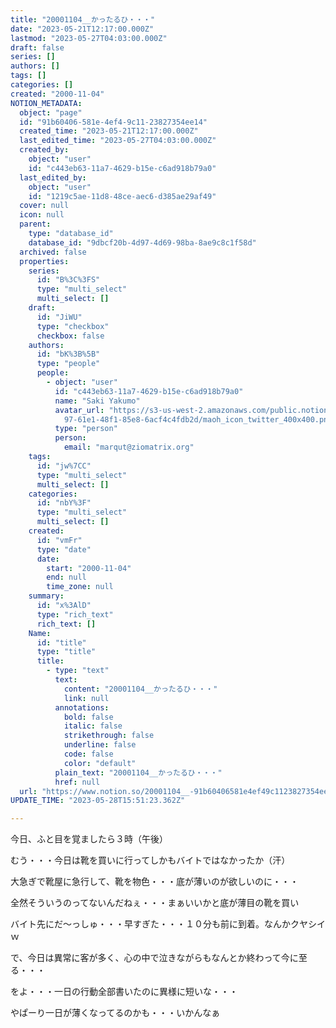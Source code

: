 ```yaml
---
title: "20001104__かったるひ・・・"
date: "2023-05-21T12:17:00.000Z"
lastmod: "2023-05-27T04:03:00.000Z"
draft: false
series: []
authors: []
tags: []
categories: []
created: "2000-11-04"
NOTION_METADATA:
  object: "page"
  id: "91b60406-581e-4ef4-9c11-23827354ee14"
  created_time: "2023-05-21T12:17:00.000Z"
  last_edited_time: "2023-05-27T04:03:00.000Z"
  created_by:
    object: "user"
    id: "c443eb63-11a7-4629-b15e-c6ad918b79a0"
  last_edited_by:
    object: "user"
    id: "1219c5ae-11d8-48ce-aec6-d385ae29af49"
  cover: null
  icon: null
  parent:
    type: "database_id"
    database_id: "9dbcf20b-4d97-4d69-98ba-8ae9c8c1f58d"
  archived: false
  properties:
    series:
      id: "B%3C%3FS"
      type: "multi_select"
      multi_select: []
    draft:
      id: "JiWU"
      type: "checkbox"
      checkbox: false
    authors:
      id: "bK%3B%5B"
      type: "people"
      people:
        - object: "user"
          id: "c443eb63-11a7-4629-b15e-c6ad918b79a0"
          name: "Saki Yakumo"
          avatar_url: "https://s3-us-west-2.amazonaws.com/public.notion-static.com/3ad1c4\
            97-61e1-48f1-85e8-6acf4c4fdb2d/maoh_icon_twitter_400x400.png"
          type: "person"
          person:
            email: "marqut@ziomatrix.org"
    tags:
      id: "jw%7CC"
      type: "multi_select"
      multi_select: []
    categories:
      id: "nbY%3F"
      type: "multi_select"
      multi_select: []
    created:
      id: "vmFr"
      type: "date"
      date:
        start: "2000-11-04"
        end: null
        time_zone: null
    summary:
      id: "x%3AlD"
      type: "rich_text"
      rich_text: []
    Name:
      id: "title"
      type: "title"
      title:
        - type: "text"
          text:
            content: "20001104__かったるひ・・・"
            link: null
          annotations:
            bold: false
            italic: false
            strikethrough: false
            underline: false
            code: false
            color: "default"
          plain_text: "20001104__かったるひ・・・"
          href: null
  url: "https://www.notion.so/20001104__-91b60406581e4ef49c1123827354ee14"
UPDATE_TIME: "2023-05-28T15:51:23.362Z"

---
```

<link rel="stylesheet" href="https://cdn.jsdelivr.net/npm/katex@0.16.2/dist/katex.min.css" integrity="sha384-bYdxxUwYipFNohQlHt0bjN/LCpueqWz13HufFEV1SUatKs1cm4L6fFgCi1jT643X" crossorigin="anonymous">


今日、ふと目を覚ましたら３時（午後）


むう・・・今日は靴を買いに行ってしかもバイトではなかったか（汗）


大急ぎで靴屋に急行して、靴を物色・・・底が薄いのが欲しいのに・・・


全然そういうのってないんだねぇ・・・まぁいいかと底が薄目の靴を買い


バイト先にだ～っしゅ・・・早すぎた・・・１０分も前に到着。なんかクヤシイｗ


で、今日は異常に客が多く、心の中で泣きながらもなんとか終わって今に至る・・・


をよ・・・一日の行動全部書いたのに異様に短いな・・・


やぱーり一日が薄くなってるのかも・・・いかんなぁ

